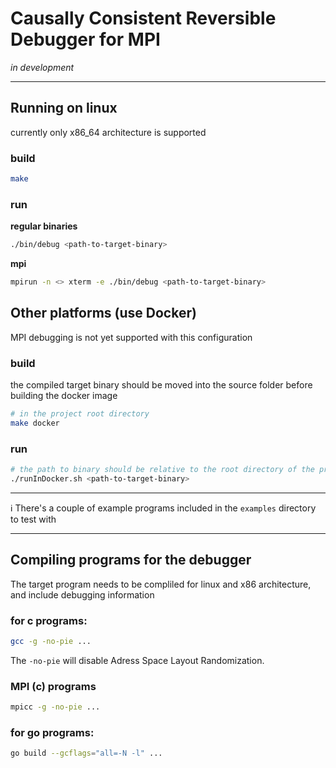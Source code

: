 

# Causally Consistent Reversible Debugger for MPI

_in development_

---

## Running on linux
currently only x86_64 architecture is supported

### build
```bash
make
```
### run
**regular binaries**
```sh
./bin/debug <path-to-target-binary>
```

**mpi**
```sh
mpirun -n <> xterm -e ./bin/debug <path-to-target-binary>
```




## Other platforms (use Docker)
MPI debugging is not yet supported with this configuration

### build

the compiled target binary should be moved into the source folder before building the docker image

```bash
# in the project root directory
make docker
```
### run
```bash
# the path to binary should be relative to the root directory of the project
./runInDocker.sh <path-to-target-binary>
```

--- 

ℹ️ There's a couple of example programs included in the `examples` directory to test with

---

## Compiling programs for the debugger



The target program needs to be compliled for linux and x86 architecture, and include debugging information

### for c programs:
```bash
gcc -g -no-pie ...
```
The `-no-pie` will disable Adress Space Layout Randomization.

### MPI (c) programs
```bash
mpicc -g -no-pie ...
```

### for go programs:
```bash
go build --gcflags="all=-N -l" ...
```
